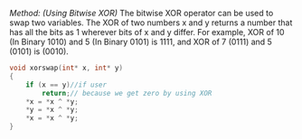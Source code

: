*Method: (Using Bitwise XOR)*
The bitwise XOR operator can be used to swap two variables. The XOR of two numbers x and y returns a number that has all the bits as 1 wherever bits of x and y differ. For example, XOR of 10 (In Binary 1010) and 5 (In Binary 0101) is 1111, and XOR of 7 (0111) and 5 (0101) is (0010).

```C
void xorswap(int* x, int* y)
{
	if (x == y)//if user 
		return;// because we get zero by using XOR
	*x = *x ^ *y;
	*y = *x ^ *y;
	*x = *x ^ *y;
}
```